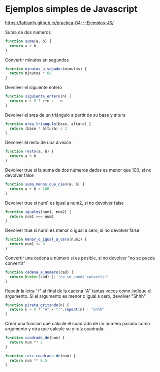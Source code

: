 # Ejemplos simples de Javascript

https://fabianfv.github.io/practica-04---Ejemplos-JS/

Suma de dos números

```javascript
function suma(a, b) {
  return a + b
}
```

Convertir minutos en segundos

```javascript
function minutos_a_segudos(minutos) {
  return minutos * 60
}
```

Devolver el siguiente entero

```javascript
function siguiente_entero(n) {
  return n > 0 ? ++n : --n
}
```

Devolver el area de un triángulo a partir de su base y altura

```javascript
function area_triangulo(base, altura) {
  return (base * altura) / 2
}
```

Devolver el resto de una división

```javascript
function resto(a, b) {
  return a % b
}
```

Devolver true si la suma de dos números dados es menor que 100, si no devolver false

```javascript
function suma_menos_que_cien(a, b) {
  return a + b < 100
}
```

Devolver true si num1 es igual a num2, si no devolver false

```javascript
function iguales(num1, num2) {
  return num1 === num2
}
```

Devolver true si num1 es menor o igual a cero, si no devolver false

```javascript
function menor_o_igual_a_cero(num1) {
  return num1 <= 0
}
```

Convertir una cadena a número si es posible, si no devolver "no se puede convertir"

```javascript
function cadena_a_numero(cad) {
  return Number(cad) || "no se puede convertir"
}
```

Repetir la letra "r" al final de la cadena "A" tantas veces como indique el argumento.
Si el argumento es menor o igual a cero, devolver "Shhh"

```javascript
function pirata_gritando(n) {
  return n > 0 ? "A" + "r".repeat(n) : "Shhh"
}
```

Crear una funcion que calcule el cuadrado de un número pasado como argumento
y otra que calcule su y raíz cuadrada.

```javascript
function cuadrado_de(num) {
  return num ** 2
}

function raiz_cuadrada_de(num) {
  return num ** 0.5
}
```
